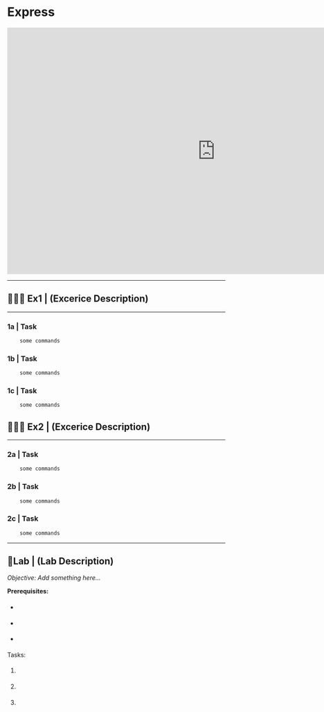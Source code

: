 # Express

<iframe src="https://docs.google.com/presentation/d/e/2PACX-1vTu38fJj0X_NK5B48z6EYILuaj435BbfNPJQajeE7MDhfa1X1xk8hxZrSjikEhXpGp8APGJn7Q8AmzP/embed?start=false&loop=false&delayms=3000" frameborder="0" width="960" height="569" allowfullscreen="true" mozallowfullscreen="true" webkitallowfullscreen="true"></iframe>

---
## 🏋🏽‍♂️ Ex1 | (Excerice Description)
---
### 1a | Task 
```bash
    some commands
```
### 1b | Task 
```bash
    some commands
```
### 1c | Task 
```bash
    some commands
```
## 🏋🏽‍♂️ Ex2 | (Excerice Description)
---
### 2a | Task
```bash
    some commands
```
### 2b | Task
```bash
    some commands
```
### 2c | Task
```bash
    some commands
```
---
## 🔬Lab | (Lab Description)

*Objective: Add something here...*

**Prerequisites:**
- ####
- ####
- ####

Tasks:
1. ####
1. ####
1. ####
